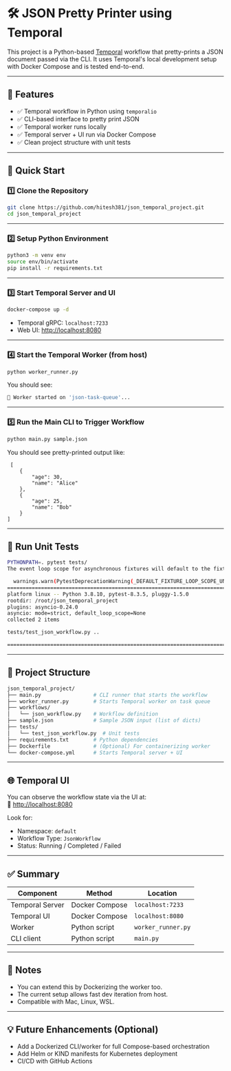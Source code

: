 # 🛠️ JSON Pretty Printer using Temporal

This project is a Python-based [Temporal](https://temporal.io) workflow that pretty-prints a JSON document passed via the CLI. It uses Temporal's local development setup with Docker Compose and is tested end-to-end.

---

## 📂 Features

- ✅ Temporal workflow in Python using `temporalio`
- ✅ CLI-based interface to pretty print JSON
- ✅ Temporal worker runs locally
- ✅ Temporal server + UI run via Docker Compose
- ✅ Clean project structure with unit tests

---

## 🚀 Quick Start

### 1️⃣ Clone the Repository

```bash
git clone https://github.com/hitesh381/json_temporal_project.git
cd json_temporal_project
```

---

### 2️⃣ Setup Python Environment

```bash
python3 -m venv env
source env/bin/activate
pip install -r requirements.txt
```

---

### 3️⃣ Start Temporal Server and UI

```bash
docker-compose up -d
```

- Temporal gRPC: `localhost:7233`
- Web UI: [http://localhost:8080](http://localhost:8080)

---

### 4️⃣ Start the Temporal Worker (from host)

```bash
python worker_runner.py
```

You should see:
```bash
🚀 Worker started on 'json-task-queue'...
```

---

### 5️⃣ Run the Main CLI to Trigger Workflow

```bash
python main.py sample.json
```

You should see pretty-printed output like:

```✅ Pretty Printed JSON:
 [
    {
        "age": 30,
        "name": "Alice"
    },
    {
        "age": 25,
        "name": "Bob"
    }
]
```

---

## 🧪 Run Unit Tests

```bash
PYTHONPATH=. pytest tests/
The event loop scope for asynchronous fixtures will default to the fixture caching scope. Future versions of pytest-asyncio will default the loop scope for asynchronous fixtures to function scope. Set the default fixture loop scope explicitly in order to avoid unexpected behavior in the future. Valid fixture loop scopes are: "function", "class", "module", "package", "session"

  warnings.warn(PytestDeprecationWarning(_DEFAULT_FIXTURE_LOOP_SCOPE_UNSET))
=============================================================================== test session starts ===============================================================================
platform linux -- Python 3.8.10, pytest-8.3.5, pluggy-1.5.0
rootdir: /root/json_temporal_project
plugins: asyncio-0.24.0
asyncio: mode=strict, default_loop_scope=None
collected 2 items                                                                                                                                                                 

tests/test_json_workflow.py ..                                                                                                                                              [100%]

================================================================================ 2 passed in 0.10s ================================================================================
```

---

## 🧰 Project Structure

```bash
json_temporal_project/
├── main.py                 # CLI runner that starts the workflow
├── worker_runner.py        # Starts Temporal worker on task queue
├── workflows/
│   └── json_workflow.py    # Workflow definition
├── sample.json             # Sample JSON input (list of dicts)
├── tests/
│   └── test_json_workflow.py  # Unit tests
├── requirements.txt        # Python dependencies
├── Dockerfile              # (Optional) For containerizing worker
└── docker-compose.yml      # Starts Temporal server + UI
```

---

## 🌐 Temporal UI

You can observe the workflow state via the UI at:  
🔗 [http://localhost:8080](http://localhost:8080)

Look for:
- Namespace: `default`
- Workflow Type: `JsonWorkflow`
- Status: Running / Completed / Failed

---

## ✅ Summary

| Component         | Method             | Location         |
|------------------|--------------------|------------------|
| Temporal Server   | Docker Compose     | `localhost:7233` |
| Temporal UI       | Docker Compose     | `localhost:8080` |
| Worker            | Python script      | `worker_runner.py` |
| CLI client        | Python script      | `main.py`        |

---

## 📌 Notes

- You can extend this by Dockerizing the worker too.
- The current setup allows fast dev iteration from host.
- Compatible with Mac, Linux, WSL.

---

## 💡 Future Enhancements (Optional)

- Add a Dockerized CLI/worker for full Compose-based orchestration
- Add Helm or KIND manifests for Kubernetes deployment
- CI/CD with GitHub Actions
